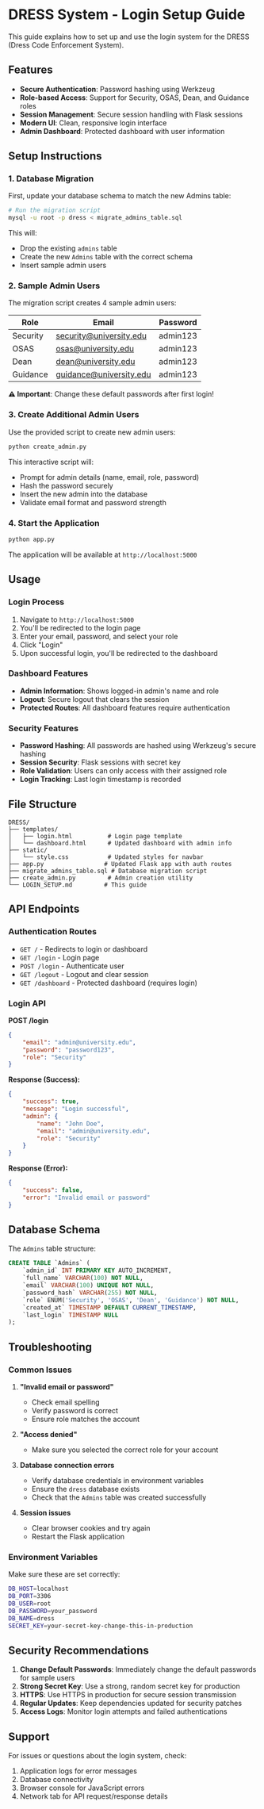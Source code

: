 # DRESS System - Login Setup Guide

This guide explains how to set up and use the login system for the DRESS (Dress Code Enforcement System).

## Features

- **Secure Authentication**: Password hashing using Werkzeug
- **Role-based Access**: Support for Security, OSAS, Dean, and Guidance roles
- **Session Management**: Secure session handling with Flask sessions
- **Modern UI**: Clean, responsive login interface
- **Admin Dashboard**: Protected dashboard with user information

## Setup Instructions

### 1. Database Migration

First, update your database schema to match the new Admins table:

```bash
# Run the migration script
mysql -u root -p dress < migrate_admins_table.sql
```

This will:
- Drop the existing `admins` table
- Create the new `Admins` table with the correct schema
- Insert sample admin users

### 2. Sample Admin Users

The migration script creates 4 sample admin users:

| Role | Email | Password |
|------|-------|----------|
| Security | security@university.edu | admin123 |
| OSAS | osas@university.edu | admin123 |
| Dean | dean@university.edu | admin123 |
| Guidance | guidance@university.edu | admin123 |

**⚠️ Important**: Change these default passwords after first login!

### 3. Create Additional Admin Users

Use the provided script to create new admin users:

```bash
python create_admin.py
```

This interactive script will:
- Prompt for admin details (name, email, role, password)
- Hash the password securely
- Insert the new admin into the database
- Validate email format and password strength

### 4. Start the Application

```bash
python app.py
```

The application will be available at `http://localhost:5000`

## Usage

### Login Process

1. Navigate to `http://localhost:5000`
2. You'll be redirected to the login page
3. Enter your email, password, and select your role
4. Click "Login"
5. Upon successful login, you'll be redirected to the dashboard

### Dashboard Features

- **Admin Information**: Shows logged-in admin's name and role
- **Logout**: Secure logout that clears the session
- **Protected Routes**: All dashboard features require authentication

### Security Features

- **Password Hashing**: All passwords are hashed using Werkzeug's secure hashing
- **Session Security**: Flask sessions with secret key
- **Role Validation**: Users can only access with their assigned role
- **Login Tracking**: Last login timestamp is recorded

## File Structure

```
DRESS/
├── templates/
│   ├── login.html          # Login page template
│   └── dashboard.html      # Updated dashboard with admin info
├── static/
│   └── style.css           # Updated styles for navbar
├── app.py                 # Updated Flask app with auth routes
├── migrate_admins_table.sql # Database migration script
├── create_admin.py         # Admin creation utility
└── LOGIN_SETUP.md         # This guide
```

## API Endpoints

### Authentication Routes

- `GET /` - Redirects to login or dashboard
- `GET /login` - Login page
- `POST /login` - Authenticate user
- `GET /logout` - Logout and clear session
- `GET /dashboard` - Protected dashboard (requires login)

### Login API

**POST /login**
```json
{
    "email": "admin@university.edu",
    "password": "password123",
    "role": "Security"
}
```

**Response (Success):**
```json
{
    "success": true,
    "message": "Login successful",
    "admin": {
        "name": "John Doe",
        "email": "admin@university.edu",
        "role": "Security"
    }
}
```

**Response (Error):**
```json
{
    "success": false,
    "error": "Invalid email or password"
}
```

## Database Schema

The `Admins` table structure:

```sql
CREATE TABLE `Admins` (
    `admin_id` INT PRIMARY KEY AUTO_INCREMENT,
    `full_name` VARCHAR(100) NOT NULL,
    `email` VARCHAR(100) UNIQUE NOT NULL,
    `password_hash` VARCHAR(255) NOT NULL,
    `role` ENUM('Security', 'OSAS', 'Dean', 'Guidance') NOT NULL,
    `created_at` TIMESTAMP DEFAULT CURRENT_TIMESTAMP,
    `last_login` TIMESTAMP NULL
);
```

## Troubleshooting

### Common Issues

1. **"Invalid email or password"**
   - Check email spelling
   - Verify password is correct
   - Ensure role matches the account

2. **"Access denied"**
   - Make sure you selected the correct role for your account

3. **Database connection errors**
   - Verify database credentials in environment variables
   - Ensure the `dress` database exists
   - Check that the `Admins` table was created successfully

4. **Session issues**
   - Clear browser cookies and try again
   - Restart the Flask application

### Environment Variables

Make sure these are set correctly:

```bash
DB_HOST=localhost
DB_PORT=3306
DB_USER=root
DB_PASSWORD=your_password
DB_NAME=dress
SECRET_KEY=your-secret-key-change-this-in-production
```

## Security Recommendations

1. **Change Default Passwords**: Immediately change the default passwords for sample users
2. **Strong Secret Key**: Use a strong, random secret key for production
3. **HTTPS**: Use HTTPS in production for secure session transmission
4. **Regular Updates**: Keep dependencies updated for security patches
5. **Access Logs**: Monitor login attempts and failed authentications

## Support

For issues or questions about the login system, check:
1. Application logs for error messages
2. Database connectivity
3. Browser console for JavaScript errors
4. Network tab for API request/response details
